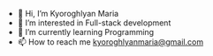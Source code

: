 - 👋 Hi, I’m Kyoroghlyan Maria
- 👀 I’m interested in Full-stack development
- 🌱 I’m currently learning Programming
- 📫 How to reach me kyoroghlyanmaria@gmail.com


<!---
KyoroghlyanMaria/KyoroghlyanMaria is a ✨ special ✨ repository because its `README.md` (this file) appears on your GitHub profile.
You can click the Preview link to take a look at your changes.
--->
